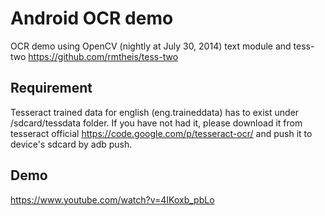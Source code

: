 Android OCR demo
=======
OCR demo using OpenCV (nightly at July 30, 2014) text module and tess-two <https://github.com/rmtheis/tess-two>

## Requirement
Tesseract trained data for english (eng.traineddata) has to exist under /sdcard/tessdata folder. If you have not had it, please download it from tesseract official <https://code.google.com/p/tesseract-ocr/> and push it to device's sdcard by adb push.

## Demo
https://www.youtube.com/watch?v=4IKoxb_pbLo